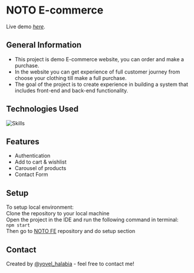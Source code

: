 
# NOTO E-commerce

Live demo [_here_](https://noto-self.vercel.app/).

## General Information
- This project is demo E-commerce website, you can order and make a purchase.
- In the website you can get experience of full customer journey from choose your clothing till make a full purchase.
- The goal of the project is to create experience in building a system that includes front-end and back-end functionality.

## Technologies Used
![Skills](https://skills.thijs.gg/icons?i=nodejs,react,express,mongodb,redux&perline=5)

## Features
- Authentication
- Add to cart & wishlist
- Carousel of products
- Contact Form

## Setup
To setup local environment:<br/>
Clone the repository to your local machine<br/>
Open the project in the IDE and run the following command in terminal:<br/>
`npm start`<br/>
Then go to [NOTO FE](https://github.com/yovel-halabia/noto-front-end) repository and do setup section 

## Contact
Created by [@yovel_halabia](https://www.linkedin.com/in/yovel-halabia-450a2b1b2/) - feel free to contact me!


